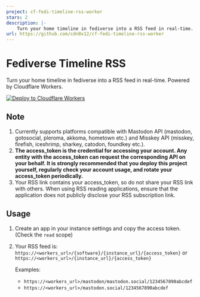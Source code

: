```yaml
---
project: cf-fedi-timeline-rss-worker
stars: 2
description: |-
    Turn your home timeline in fediverse into a RSS feed in real-time. Powered by Cloudflare Workers.
url: https://github.com/cdn0x12/cf-fedi-timeline-rss-worker
---
```


# Fediverse Timeline RSS
Turn your home timeline in fediverse into a RSS feed in real-time. Powered by Cloudflare Workers.

[![Deploy to Cloudflare Workers](https://deploy.workers.cloudflare.com/button)](https://deploy.workers.cloudflare.com/?url=https://github.com/CDN18/cf-fedi-timeline-rss-worker)

## Note
1. Currently supports platforms compatible with Mastodon API (mastodon, gotosocial, pleroma, akkoma, hometown etc.) and Misskey API (misskey, firefish, iceshrimp, sharkey, catodon, foundkey etc.).
2. **The access_token is the credential for accessing your account. Any entity with the access_token can request the corresponding API on your behalf. It is strongly recommended that you deploy this project yourself, regularly check your account usage, and rotate your access_token periodically.**
3. Your RSS link contains your access_token, so do not share your RSS link with others. When using RSS reading applications, ensure that the application does not publicly disclose your RSS subscription link.

## Usage
1. Create an app in your instance settings and copy the access token. (Check the `read` scope)
2. Your RSS feed is:
   `https://<workers_url>/{software}/{instance_url}/{access_token}`
   or
   `https://<workers_url>/{instance_url}/{access_token}`

   Examples:
   - `https://<workers_url>/mastodon/mastodon.social/1234567890abcdef`
   - `https://<workers_url>/mastodon.social/1234567890abcdef`

